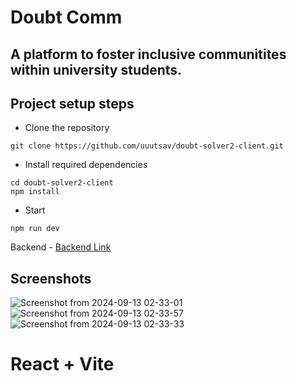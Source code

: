 # Doubt Comm
## A platform to foster inclusive communitites within university students.

## Project setup steps
- Clone the repository
``` 
git clone https://github.com/uuutsav/doubt-solver2-client.git
```

- Install required dependencies
```
cd doubt-solver2-client
npm install
```

- Start
``` 
npm run dev
```

Backend - [Backend Link](https://github.com/uuutsav/doubt-solver-server)

## Screenshots
![Screenshot from 2024-09-13 02-33-01](https://github.com/user-attachments/assets/413ce865-f929-460e-955e-f14b7717c416)
![Screenshot from 2024-09-13 02-33-57](https://github.com/user-attachments/assets/1439c75f-bccf-4366-af4f-ae78172a07a8)
![Screenshot from 2024-09-13 02-33-33](https://github.com/user-attachments/assets/25bbb5f6-3fe4-4c55-8477-661c26935dad)


# React + Vite

